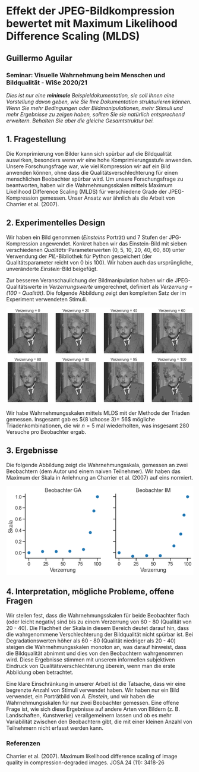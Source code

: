 # Effekt der JPEG-Bildkompression bewertet mit Maximum Likelihood Difference Scaling (MLDS) 
## Guillermo Aguilar
### Seminar: Visuelle Wahrnehmung beim Menschen und Bildqualität - WiSe 2020/21
*Dies ist nur eine **minimale** Beispieldokumentation, sie soll Ihnen eine Vorstellung davon geben, wie Sie Ihre Dokumentation strukturieren können. Wenn Sie mehr Bedingungen oder Bildmanipulationen, mehr Stimuli und mehr Ergebnisse zu zeigen haben, sollten Sie sie natürlich entsprechend erweitern. Behalten Sie aber die gleiche Gesamtstruktur bei.*



## 1. Fragestellung

Die Komprimierung von Bilder kann sich spürbar auf die Bildqualität auswirken, besonders wenn wir eine hohe Komprimierungsstufe anwenden. Unsere Forschungsfrage war, wie viel Kompression wir auf ein Bild anwenden können, ohne dass die Qualitätsverschlechterung für einen menschlichen Beobachter spürbar wird. Um unsere Forschungsfrage zu beantworten, haben wir die Wahrnehmungsskalen mittels Maximum Likelihood Difference Scaling (MLDS) für verschiedene Grade der JPEG-Kompression gemessen. Unser Ansatz war ähnlich als die Arbeit von Charrier et al. (2007). 

## 2. Experimentelles Design

Wir haben ein Bild genommen (*Einsteins* Porträt) und 7 Stufen der JPG-Kompression angewendet. Konkret haben wir das Einstein-Bild mit sieben verschiedenen *Qualitäts*-Parameterwerten (0, 5, 10, 20, 40, 60, 80) unter Verwendung der *PIL*-Bibliothek für Python gespeichert (der Qualitätsparameter reicht von 0 bis 100). Wir haben auch das ursprüngliche, unveränderte *Einstein*-Bild beigefügt. 

Zur besseren Veranschaulichung der Bildmanipulation haben wir die JPEG-Qualitätswerte in *Verzerrungswerte* umgerechnet, definiert als *Verzerrung = (100 - Qualität)*. Die folgende Abbildung zeigt den kompletten Satz der im Experiment verwendeten Stimuli.




![png](output_4_0.png)


Wir habe Wahrnehmungsskalen mittels MLDS mit der Methode der Triaden gemessen. Insgesamt gab es ${8 \choose 3}= 56$ mögliche Triadenkombinationen, die wir $n=5$ mal wiederholten, was insgesamt 280 Versuche pro Beobachter ergab.

## 3. Ergebnisse

Die folgende Abbildung zeigt die Wahrnehmungsskala, gemessen an zwei Beobachtern (dem Autor und einem naiven Teilnehmer). Wir haben das Maximum der Skala in Anlehnung an Charrier et al. (2007) auf eins normiert. 




![png](output_7_0.png)


## 4. Interpretation, mögliche Probleme, offene Fragen

Wir stellen fest, dass die Wahrnehmungsskalen für beide Beobachter flach (oder leicht negativ) sind bis zu einem Verzerrung von 60 - 80 (Qualität von 20 - 40). Die Flachheit der Skala in diesem Bereich deutet darauf hin, dass die wahrgenommene Verschlechterung der Bildqualität nicht spürbar ist. Bei Degradationswerten höher als 60 - 80 (Qualität niedriger als 20 - 40) steigen die Wahrnehmungsskalen monoton an, was darauf hinweist, dass die Bildqualität abnimmt und dies von den Beobachtern wahrgenommen wird. Diese Ergebnisse stimmen mit unserem informellen subjektiven Eindruck von Qualitätsverschlechterung überein, wenn man die erste Abbildung oben betrachtet.


Eine klare Einschränkung in unserer Arbeit ist die Tatsache, dass wir eine begrenzte Anzahl von Stimuli verwendet haben. Wir haben nur ein Bild verwendet, ein Porträtbild von *A. Einstein*, und wir haben die Wahrnehmungsskalen für nur zwei Beobachter gemessen. Eine offene Frage ist, wie sich diese Ergebnisse auf andere Arten von Bildern (z. B. Landschaften, Kunstwerke) verallgemeinern lassen und ob es mehr Variabilität zwischen den Beobachtern gibt, die mit einer kleinen Anzahl von Teilnehmern nicht erfasst werden kann.

### Referenzen
Charrier et al. (2007). Maximum likelihood difference scaling of image quality in compression-degraded images. JOSA 24 (11): 3418-26

